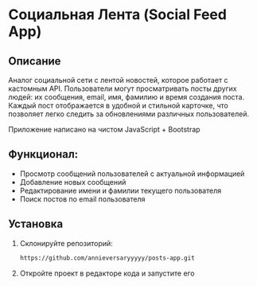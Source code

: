 # Социальная Лента (Social Feed App)

## Описание

Аналог социальной сети с лентой новостей, которое работает с кастомным API. Пользователи могут просматривать посты других людей: их сообщения, email, имя, фамилию и время создания поста. Каждый пост отображается в удобной и стильной карточке, что позволяет легко следить за обновлениями различных пользователей.

Приложение написано на чистом JavaScript + Bootstrap



## Функционал:
- Просмотр сообщений пользователей с актуальной информацией
- Добавление новых сообщений
- Редактирование имени и фамилии текущего пользователя
- Поиск постов по email пользователя
## Установка

1. Склонируйте репозиторий:
   ```bash
   https://github.com/annieversaryyyyy/posts-app.git
2. Откройте проект в редакторе кода и запустите его

